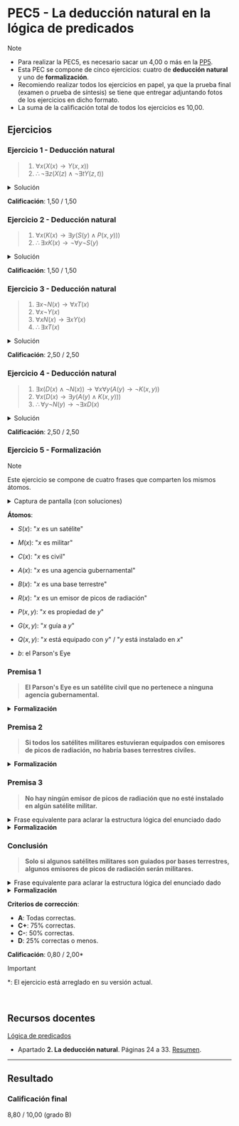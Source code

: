 # PEC5 - La deducción natural en la lógica de predicados

>[!NOTE]
>- Para realizar la PEC5, es necesario sacar un 4,00 o más en la [PP5](pp5).
>- Esta PEC se compone de cinco ejercicios: cuatro de **deducción natural** y uno de **formalización**.
>- Recomiendo realizar todos los ejercicios en papel, ya que la prueba final (examen o prueba de síntesis) se tiene que entregar adjuntando fotos de los ejercicios en dicho formato.
>- La suma de la calificación total de todos los ejercicios es 10,00.

## Ejercicios

### Ejercicio 1 - Deducción natural

>1. $\forall x (X(x) \to Y(x,x))$
>2. $\therefore \neg \exists z (X(z) \wedge \neg \exists t Y(z,t))$

<details>
	<summary>Solución</summary>

![](capturas/1.png)
</details>

**Calificación**: 1,50 / 1,50

### Ejercicio 2 - Deducción natural

>1. $\forall x (K(x) \to \exists y (S(y) \wedge P(x,y)))$
>2. $\therefore \exists x K(x) \to \neg \forall y \neg S(y)$

<details>
	<summary>Solución</summary>

![](capturas/2.png)
</details>

**Calificación**: 1,50 / 1,50

### Ejercicio 3 - Deducción natural

>1. $\exists x \neg N(x) \to \forall x T(x)$
>2. $\forall x \neg Y(x)$
>3. $\forall x N(x) \to \exists x Y(x)$
>4. $\therefore \exists x T(x)$

<details>
	<summary>Solución</summary>

![](capturas/3.png)
</details>

**Calificación**: 2,50 / 2,50

### Ejercicio 4 - Deducción natural

>1. $\exists x (D(x) \wedge \neg N(x)) \to \forall x \forall y (A(y) \to \neg K(x,y))$
>2. $\forall x (D(x) \to \exists y (A(y) \wedge K(x,y)))$
>3. $\therefore \forall y \neg N(y) \to \neg \exists x D(x)$

<details>
	<summary>Solución</summary>

![](capturas/4.png)
</details>

**Calificación**: 2,50 / 2,50

### Ejercicio 5 - Formalización

>[!NOTE]
>Este ejercicio se compone de cuatro frases que comparten los mismos átomos.

<details>
	<summary>Captura de pantalla (con soluciones)</summary>

![](capturas/5.png)
</details>

**Átomos**:
- $S(x)$: "$x$ es un satélite"
- $M(x)$: "$x$ es militar"
- $C(x)$: "$x$ es civil"
- $A(x)$: "$x$ es una agencia gubernamental"
- $B(x)$: "$x$ es una base terrestre"
- $R(x)$: "$x$ es un emisor de picos de radiación"
- $P(x,y)$: "$x$ es propiedad de $y$"
- $G(x,y)$: "$x$ guía a $y$"
- $Q(x,y)$: "$x$ está equipado con $y$" / "$y$ está instalado en $x$"

- $b$: el Parson's Eye

### Premisa 1

>**El Parson's Eye es un satélite civil que no pertenece a ninguna agencia gubernamental.**

<details>
	<summary><strong>Formalización</strong></summary>

$S(b) \wedge C(b) \wedge \neg \exists  y (A(y) \wedge P(b,y))$
</details>

### Premisa 2

>**Si todos los satélites militares estuvieran equipados con emisores de picos de radiación, no habría bases terrestres civiles.**

<details>
	<summary><strong>Formalización</strong></summary>

$\forall x (S(x) \wedge M(x) \to \exists y (R(y) \wedge Q(x,y))) \to \neg \exists x (B(x) \wedge C(x))$
</details>

### Premisa 3

>**No hay ningún emisor de picos de radiación que no esté instalado en algún satélite militar.**

<details>
	<summary>Frase equivalente para aclarar la estructura lógica del enunciado dado</summary>

**NO EXISTE** ningún emisor de picos de radiación que **NO** esté instalado en **ALGÚN** ($\exists$) satélite militar.
</details>

<details>
	<summary><strong>Formalización</strong></summary>

$\neg \exists x (R(x) \wedge \neg \exists y (S(y) \wedge M(y) \wedge Q(y,x))$
</details>

### Conclusión

>**Solo si algunos satélites militares son guiados por bases terrestres, algunos emisores de picos de radiación serán militares.**

<details>
	<summary>Frase equivalente para aclarar la estructura lógica del enunciado dado</summary>

(El Parson's Eye **NO** está equipado con el PR-QuantumDeath), **PERO** ($\wedge$) hay algunos satélites que sí
</details>

<details>
	<summary><strong>Formalización</strong></summary>

$\exists x (R(x) \wedge M(x)) \to \exists x (S(x) \wedge C(x) \wedge \exists y (B(y) \wedge G(y,x)))$
</details>

**Criterios de corrección**:
- **A**: Todas correctas.
- **C+**: 75% correctas.
- **C-**: 50% correctas.
- **D**: 25% correctas o menos.

**Calificación**: 0,80 / 2,00*

>[!IMPORTANT]
>*: El ejercicio está arreglado en su versión actual.

<br>

## Recursos docentes

[Lógica de predicados](http://cvapp.uoc.edu/autors/MostraPDFMaterialAction.do?id=265958&hash=baefe4fe0e1c8594e63fe3a9c98754ced25fc6b142154c8a6c4e6f31ed28dfde)
- Apartado **2. La deducción natural**. Páginas 24 a 33. [Resumen](pec5/recursos).

---

## Resultado

### Calificación final

8,80 / 10,00 (grado B)